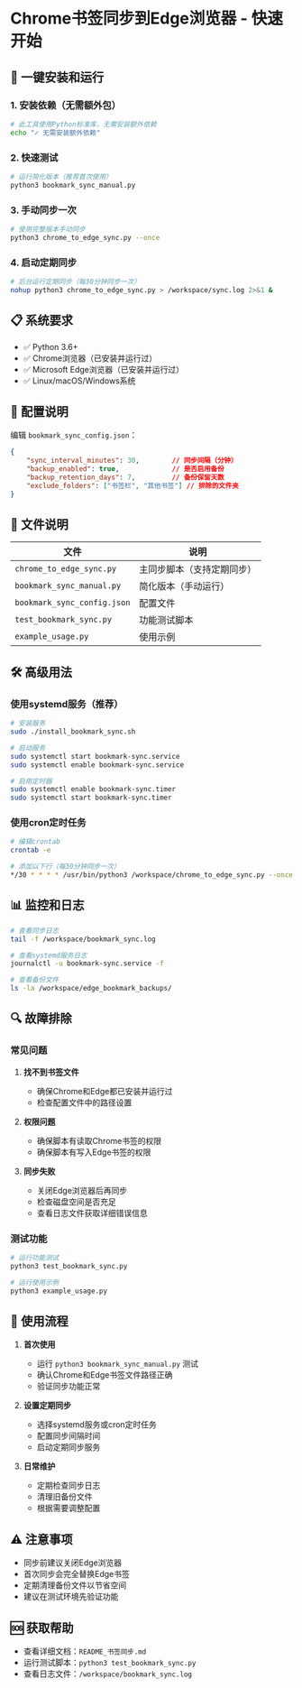 # Chrome书签同步到Edge浏览器 - 快速开始

## 🚀 一键安装和运行

### 1. 安装依赖（无需额外包）
```bash
# 此工具使用Python标准库，无需安装额外依赖
echo "✓ 无需安装额外依赖"
```

### 2. 快速测试
```bash
# 运行简化版本（推荐首次使用）
python3 bookmark_sync_manual.py
```

### 3. 手动同步一次
```bash
# 使用完整版本手动同步
python3 chrome_to_edge_sync.py --once
```

### 4. 启动定期同步
```bash
# 后台运行定期同步（每30分钟同步一次）
nohup python3 chrome_to_edge_sync.py > /workspace/sync.log 2>&1 &
```

## 📋 系统要求

- ✅ Python 3.6+
- ✅ Chrome浏览器（已安装并运行过）
- ✅ Microsoft Edge浏览器（已安装并运行过）
- ✅ Linux/macOS/Windows系统

## 🔧 配置说明

编辑 `bookmark_sync_config.json`：

```json
{
    "sync_interval_minutes": 30,        // 同步间隔（分钟）
    "backup_enabled": true,             // 是否启用备份
    "backup_retention_days": 7,         // 备份保留天数
    "exclude_folders": ["书签栏", "其他书签"] // 排除的文件夹
}
```

## 📁 文件说明

| 文件 | 说明 |
|------|------|
| `chrome_to_edge_sync.py` | 主同步脚本（支持定期同步） |
| `bookmark_sync_manual.py` | 简化版本（手动运行） |
| `bookmark_sync_config.json` | 配置文件 |
| `test_bookmark_sync.py` | 功能测试脚本 |
| `example_usage.py` | 使用示例 |

## 🛠️ 高级用法

### 使用systemd服务（推荐）

```bash
# 安装服务
sudo ./install_bookmark_sync.sh

# 启动服务
sudo systemctl start bookmark-sync.service
sudo systemctl enable bookmark-sync.service

# 启用定时器
sudo systemctl enable bookmark-sync.timer
sudo systemctl start bookmark-sync.timer
```

### 使用cron定时任务

```bash
# 编辑crontab
crontab -e

# 添加以下行（每30分钟同步一次）
*/30 * * * * /usr/bin/python3 /workspace/chrome_to_edge_sync.py --once
```

## 📊 监控和日志

```bash
# 查看同步日志
tail -f /workspace/bookmark_sync.log

# 查看systemd服务日志
journalctl -u bookmark-sync.service -f

# 查看备份文件
ls -la /workspace/edge_bookmark_backups/
```

## 🔍 故障排除

### 常见问题

1. **找不到书签文件**
   - 确保Chrome和Edge都已安装并运行过
   - 检查配置文件中的路径设置

2. **权限问题**
   - 确保脚本有读取Chrome书签的权限
   - 确保脚本有写入Edge书签的权限

3. **同步失败**
   - 关闭Edge浏览器后再同步
   - 检查磁盘空间是否充足
   - 查看日志文件获取详细错误信息

### 测试功能

```bash
# 运行功能测试
python3 test_bookmark_sync.py

# 运行使用示例
python3 example_usage.py
```

## 📝 使用流程

1. **首次使用**
   - 运行 `python3 bookmark_sync_manual.py` 测试
   - 确认Chrome和Edge书签文件路径正确
   - 验证同步功能正常

2. **设置定期同步**
   - 选择systemd服务或cron定时任务
   - 配置同步间隔时间
   - 启动定期同步服务

3. **日常维护**
   - 定期检查同步日志
   - 清理旧备份文件
   - 根据需要调整配置

## ⚠️ 注意事项

- 同步前建议关闭Edge浏览器
- 首次同步会完全替换Edge书签
- 定期清理备份文件以节省空间
- 建议在测试环境先验证功能

## 🆘 获取帮助

- 查看详细文档：`README_书签同步.md`
- 运行测试脚本：`python3 test_bookmark_sync.py`
- 查看日志文件：`/workspace/bookmark_sync.log`